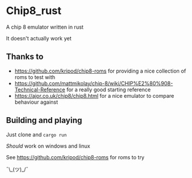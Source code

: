 # Chip8_rust

A chip 8 emulator written in rust

It doesn't actually work yet

## Thanks to
- https://github.com/kripod/chip8-roms for providing a nice collection of roms to test with
- https://github.com/mattmikolay/chip-8/wiki/CHIP%E2%80%908-Technical-Reference for a really good
  starting reference
- https://ajor.co.uk/chip8/chip8.html for a nice emulator to compare behaviour against

## Building and playing

Just clone and `cargo run`

*Should* work on windows and linux

See https://github.com/kripod/chip8-roms for roms to try

¯\\\_(ツ)_/¯

